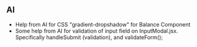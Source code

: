 ## AI

- Help from AI for CSS "gradient-dropshadow" for Balance Component
- Some help from AI for validation of input field on InputModal.jsx. Specifically handleSubmit (validation), and validateForm();
